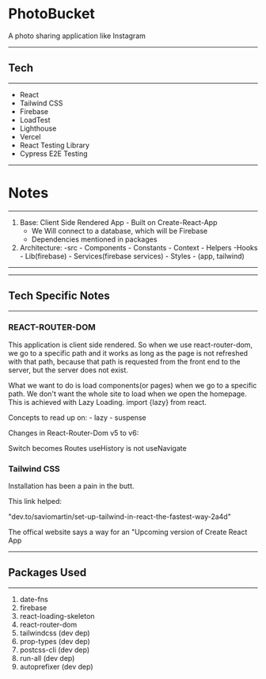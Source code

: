 # PhotoBucket

A photo sharing application like Instagram

------------------------
## Tech
------------------------
- React
- Tailwind CSS
- Firebase
- LoadTest
- Lighthouse
- Vercel
- React Testing Library
- Cypress E2E Testing

------------------------
# Notes
------------------------
1. Base: Client Side Rendered App - Built on Create-React-App
    - We Will connect to a database, which will be Firebase
    - Dependencies mentioned in packages
2. Architecture:
    -src
        - Components
        - Constants
        - Context
        - Helpers
        -Hooks
        - Lib(firebase)
        - Services(firebase services)
        - Styles
            - (app, tailwind)

---------------------------------------------
------------------------
## Tech Specific Notes
------------------------

### REACT-ROUTER-DOM

This application is client side rendered. So when we use react-router-dom, we go to a specific path and it works as long as the page is not refreshed with that path, because that path is requested from the front end to the server, but the server does not exist. 

What we want to do is load components(or pages) when we go to a specific path. We don't want the whole site to load when we open the homepage. This is achieved with Lazy Loading. 
import {lazy} from react. 

Concepts to read up on: 
    - lazy
    - suspense

Changes in React-Router-Dom v5 to v6:

Switch becomes Routes
useHistory is not useNavigate

### Tailwind CSS

Installation has been a pain in the butt. 

This link helped:

"dev.to/saviomartin/set-up-tailwind-in-react-the-fastest-way-2a4d"

The offical website says a way for an "Upcoming version of Create React App


------------------------
## Packages Used
------------------------
1. date-fns
2. firebase
3. react-loading-skeleton
4. react-router-dom
5. tailwindcss (dev dep)
6. prop-types (dev dep)
7. postcss-cli (dev dep)
8. run-all (dev dep)
9. autoprefixer (dev dep)